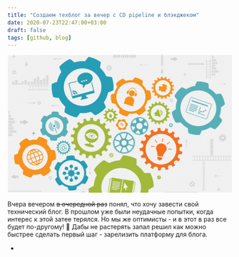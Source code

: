 ```yaml
---
title: "Создаем техблог за вечер с CD pipeline и блэкджеком"
date: 2020-07-23T22:47:00+03:00
draft: false
tags: [github, blog]
---
```


![image alt text](images/tech-blog.png)

Вчера вечером ~~в очередной раз~~ понял, что хочу завести свой технический блог. В прошлом уже были неудачные попытки, когда интерес к этой затее терялся. 
Но мы же оптимисты - и в этот в раз все будет по-другому! 💪 Дабы не растерять запал решил как можно быстрее сделать первый шаг - зарелизить платформу для блога.

- 